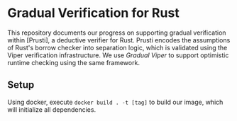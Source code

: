 # Gradual Verification for Rust 

This repository documents our progress on supporting gradual verification within [Prusti], a deductive verifier for Rust. Prusti encodes the assumptions of Rust's borrow checker into separation logic, which is validated using the Viper verification infrastructure. We use *Gradual Viper* to support optimistic runtime checking using the same framework. 

## Setup
Using docker, execute `docker build . -t [tag]` to build our image, which will initialize all dependencies. 
